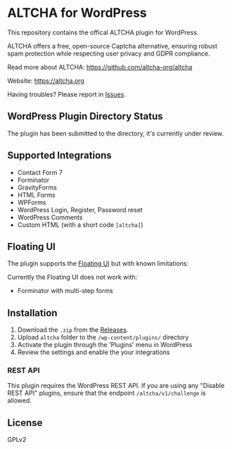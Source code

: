 # ALTCHA for WordPress

This repository contains the offical ALTCHA plugin for WordPress.

ALTCHA offers a free, open-source Captcha alternative, ensuring robust spam protection while respecting user privacy and GDPR compliance.

Read more about ALTCHA: https://github.com/altcha-org/altcha

Website: https://altcha.org

Having troubles? Please report in [Issues](https://github.com/altcha-org/wordpress-plugin/issues).

## WordPress Plugin Directory Status

The plugin has been submitted to the directory, it's currently under review.

## Supported Integrations

* Contact Form 7
* Forminator
* GravityForms
* HTML Forms
* WPForms
* WordPress Login, Register, Password reset
* WordPress Comments
* Custom HTML (with a short code `[altcha]`)

## Floating UI

The plugin supports the [Floating UI](https://altcha.org/docs/floating-ui/) but with known limitations:

Currently the Floating UI does not work with:

- Forminator with multi-step forms

## Installation

1. Download the `.zip` from the [Releases](https://github.com/altcha-org/wordpress-plugin/releases).
2. Upload `altcha` folder to the `/wp-content/plugins/` directory  
3. Activate the plugin through the 'Plugins' menu in WordPress  
4. Review the settings and enable the your integrations

### REST API

This plugin requires the WordPress REST API. If you are using any "Disable REST API" plugins, ensure that the endpoint `/altcha/v1/challenge` is allowed.

## License

GPLv2